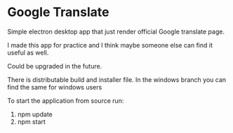 # Google Translate

Simple electron desktop app that just render official Google translate page.

I made this app for practice and I think maybe someone else can find it useful as well.

Could be upgraded in the future.

There is distributable build and installer file.
In the windows branch you can find the same for windows users

To start the application from source run:
1. npm update
2. npm start